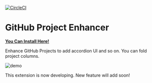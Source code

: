[![CircleCI](https://circleci.com/gh/ryz310/github_project_enhancer/tree/master.svg?style=svg)](https://circleci.com/gh/ryz310/github_project_enhancer/tree/master)

# GitHub Project Enhancer

[**You Can Install Here!**](https://chrome.google.com/webstore/detail/github-project-enhancer/cbggiffagddcdaffgilodfjjjjejmeoh)

Enhance GitHub Projects to add accordion UI and so on.
You can fold project columns.

![demo](images/demo.gif)

This extension is now developing. New feature will add soon!
